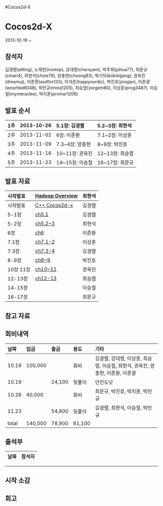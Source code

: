 #Cocos2d-X

# Cocos2d-X #

2013-10-19 ~

## 참석자 ##
김경렬(allting),
노재현(irontop),
강대명(charsyam),
박주희(juhua77),
최문규(cinari4),
최현석(chois79),
양충현(choong83),
박기덕(kidokijjang),
권욱진(dreamuj),
이준환(asdfzx133),
이석준(happynordic),
박진호(jinojjan),
이준광(wnsrhkd6048),
박민규(minq1205),
최승엽(zorgem80),
이상훈(prog3487),
이승철(mymeraclee),
박지훈(promar1208)


## 발표 순서 ##
| 1주 | 2013-10-26 | 5.1장: 김경렬 | 5.2~3장: 최현석 |
|:---|:-----------|:----------|:------------|
| 2주 | 2013-11-02 | 6장: 이준환   |  7.1~2장: 이상훈 |
| 3주 | 2013-11-09 | 7.3~4장: 양충현 | 8~9장: 박진호   |
| 4주 | 2013-11-16 | 10~11장: 권욱진 | 12~13장: 최승엽 |
| 5주 | 2013-11-23 | 14~15장: 이승철 | 16~17장: 최문규 |


## 발표 자료 ##
| 시작발표 | [Hadoop Overview](http://www.slideshare.net/HyeonSeokChoi/hadoop-overview-27392562) | 최현석 |
|:-----|:------------------------------------------------------------------------------------|:----|
| 시작발표 | [C++ Cocos2d-x](http://www.slideshare.net/allting/coco2d-x)                         | 김경렬 |
| 5-1장 | [ch5.1](http://www.slideshare.net/allting/cocos2d-xch51)                            | 김경렬 |
| 5-2장 | [ch5.2~3](https://code.google.com/p/architect/wiki/Cocos2dx_5_2)                    | 최현석 |
| 6장   | [ch6](http://www.slideshare.net/LJH11/cocos2d-x6)                                   | 이준환 |
| 7.1장 | [ch7.1-2](http://www.slideshare.net/allting/cocos2dx-7172)                          | 이상훈 |
| 7.3장 | [ch7.3-4](http://www.slideshare.net/allting/cocos2-d-x734)                          | 김경렬 |
| 8-9장 | [ch8~9](http://www.slideshare.net/slideshow/embed_code/28827918)                    | 박진호 |
| 10장 11장 | [ch10~11](http://www.slideshare.net/ukjinkwoun/cocos2d-x-1011)                      |  권욱진 |
| 12-13장 | [ch12-13](http://www.slideshare.net/SeungyupChoi/cocos2dx1213)                      | 최승엽 |
| 14-15장 |                                                                                     | 이승철 |
| 16-17장 |                                                                                     | 최문규 |




## 참고 자료 ##


## 회비내역 ##

| 날짜 | 입금 | 출금 | 용도 | 기타 |
|:---|:---|:---|:---|:---|
| 10.19 | 100,000 |    | 회비 | 김경렬, 강대명, 이상훈, 최승엽, 이승철, 최현석, 권욱진, 양충현, 이준환, 이준광 |
| 10.19 |    | 24,100 | 뒷풀이 | 던킨도넛 |
| 10.26 | 40,000 |    | 회비 | 최문규, 박진호, 박지훈, 박민규 |
| 11.23 |    | 54,800 | 뒷풀이 | 김경렬, 최현석, 이승철, 박민규 |
| total| 140,000 | 78,900 |  61,100   |    |


## 출석부 ##
| 날짜 | 참석자 |
|:---|:----|



---


## 시작 소감 ##


## 회고 ##